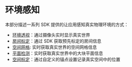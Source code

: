 # 环境感知

本部分描述一系列 SDK 提供的让应用感知真实物理环境的方式：

-   [环境透视](SpatialSensing/Passthrough.md)：通过摄像头实时显示真实世界
-   [房间标定](SpatialSensing/RoomCalibration.md)：通过 SDK 获取预先标定的房间信息
-   [空间网格](SpatialSensing/SpatialMesh.md): 实时获取真实世界的空间网格信息
-   [平面检测](SpatialSensing/PlaneDetection.md)：实时获取真实世界中的大块平面信息
-   [空间标定](SpatialSensing/SpatialAnchor.md)：通过自定义的锚点设置记录真实空间中的位置

